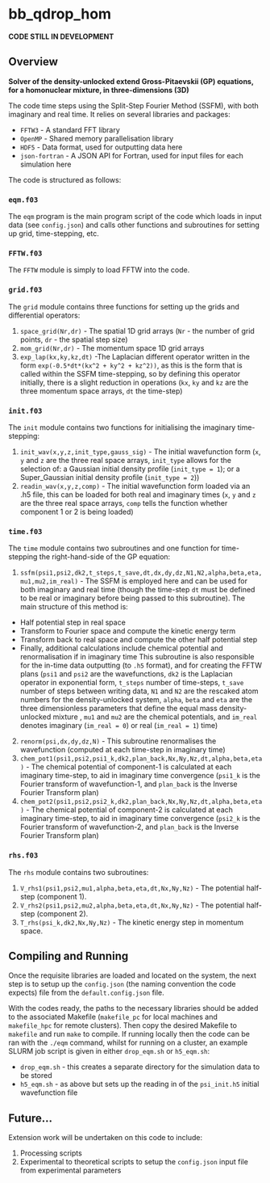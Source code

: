 # bb_qdrop_hom
**CODE STILL IN DEVELOPMENT**
## Overview 

**Solver of the density-unlocked extend Gross-Pitaevskii (GP) equations, for a homonuclear mixture, in three-dimensions (3D)**

The code time steps using the Split-Step Fourier Method (SSFM), with both imaginary and real time. It relies on several libraries and packages:
* `FFTW3` - A standard FFT library
* `OpenMP` - Shared memory parallelisation library
* `HDF5` - Data format, used for outputting data here
* `json-fortran` - A JSON API for Fortran, used for input files for each simulation here

The code is structured as follows:

### `eqm.f03`
The `eqm` program is the main program script of the code which loads in input data (see `config.json`) and calls other functions and subroutines for setting up grid, time-stepping, etc.

### `FFTW.f03`
The `FFTW` module is simply to load FFTW into the code.

### `grid.f03`
The `grid` module contains three functions for setting up the grids and differential operators:
1) `space_grid(Nr,dr)` - The spatial 1D grid arrays (`Nr` - the number of grid points, `dr` - the spatial step size)
2) `mom_grid(Nr,dr)` - The momentum space 1D grid arrays 
3) `exp_lap(kx,ky,kz,dt)` -The Laplacian different operator written in the form `exp(-0.5*dt*(kx^2 + ky^2 + kz^2))`, as this is the form that is called within the SSFM time-stepping, so by defining this operator initially, there is a slight reduction in operations (`kx`, `ky` and `kz` are the three momentum space arrays, `dt` the time-step)

### `init.f03`
The `init` module contains two functions for initialising the imaginary time-stepping:
1) `init_wav(x,y,z,init_type,gauss_sig)` - The initial wavefunction form (`x`, `y` and `z` are the three real space arrays, `init_type` allows for the selection of: a Gaussian initial density profile (`init_type = 1`); or a Super_Gaussian initial density profile (`init_type = 2`))
2) `readin_wav(x,y,z,comp)` - The initial wavefunction form loaded via an .h5 file, this can be loaded for both real and imaginary times (`x`, `y` and `z` are the three real space arrays, `comp` tells the function whether component 1 or 2 is being loaded)  

### `time.f03`
The `time` module contains two subroutines and one function for time-stepping the right-hand-side of the GP equation:
1) `ssfm(psi1,psi2,dk2,t_steps,t_save,dt,dx,dy,dz,N1,N2,alpha,beta,eta,mu1,mu2,im_real)` - The SSFM is employed here and can be used for both imaginary and real time (though the time-step `dt` must be defined to be real or imaginary before being passed to this subroutine). The main structure of this method is:
* Half potential step in real space
* Transform to Fourier space and compute the kinetic energy term
* Transform back to real space and compute the other half potential step
* Finally, additional calculations include chemical potential and renormalisation if in imaginary time
This subroutine is also responsible for the in-time data outputting (to `.h5` format), and for creating the FFTW plans (`psi1` and `psi2` are the wavefunctions, `dk2` is the Laplacian operator in exponential form, `t_steps` number of time-steps, `t_save` number of steps between writing data, `N1` and `N2` are the rescaked atom numbers for the density-unlocked system, `alpha`, `beta` and `eta` are the three dimensionless parameters that define the equal mass density-unlocked mixture , `mu1` and `mu2` are the chemical potentials, and `im_real` denotes imaginary (`im_real = 0`) or real (`im_real = 1`) time)
2) `renorm(psi,dx,dy,dz,N)` - This subroutine renormalises the wavefunction (computed at each time-step in imaginary time)
3) `chem_pot1(psi1,psi2,psi1_k,dk2,plan_back,Nx,Ny,Nz,dt,alpha,beta,eta)` - The chemical potential of component-1 is calculated at each imaginary time-step, to aid in imaginary time convergence (`psi1_k` is the Fourier transform of wavefunction-1, and `plan_back` is the Inverse Fourier Transform plan)
3) `chem_pot2(psi1,psi2,psi2_k,dk2,plan_back,Nx,Ny,Nz,dt,alpha,beta,eta)` - The chemical potential of component-2 is calculated at each imaginary time-step, to aid in imaginary time convergence (`psi2_k` is the Fourier transform of wavefunction-2, and `plan_back` is the Inverse Fourier Transform plan)

### `rhs.f03`
The `rhs` module contains two subroutines:
1) `V_rhs1(psi1,psi2,mu1,alpha,beta,eta,dt,Nx,Ny,Nz)` - The potential half-step (component 1).
2) `V_rhs2(psi1,psi2,mu2,alpha,beta,eta,dt,Nx,Ny,Nz)` - The potential half-step (component 2).
3) `T_rhs(psi_k,dk2,Nx,Ny,Nz)` - The kinetic energy step in momentum space.

## Compiling and Running
Once the requisite libraries are loaded and located on the system, the next step is to setup up the `config.json` (the naming convention the code expects) file from the `default.config.json` file. 

With the codes ready, the paths to the necessary libraries should be added to the associated Makefile (`makefile_pc` for local machines and `makefile_hpc` for remote clusters). Then copy the desired Makefile to `makefile` and run `make` to compile. If running locally then the code can be ran with the `./eqm` command, whilst for running on a cluster, an example SLURM job script is given in either `drop_eqm.sh` or `h5_eqm.sh`:
* `drop_eqm.sh` - this creates a separate directory for the simulation data to be stored
* `h5_eqm.sh` - as above but sets up the reading in of the `psi_init.h5` initial wavefunction file

## Future...
Extension work will be undertaken on this code to include:
1) Processing scripts
2) Experimental to theoretical scripts to setup the `config.json` input file from experimental parameters

